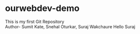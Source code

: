 # ourwebdev-demo
This is my first Git Repository
<br>
Author- Sumit Kate, Snehal Oturkar, Suraj Wakchaure
 Hello Suraj
 